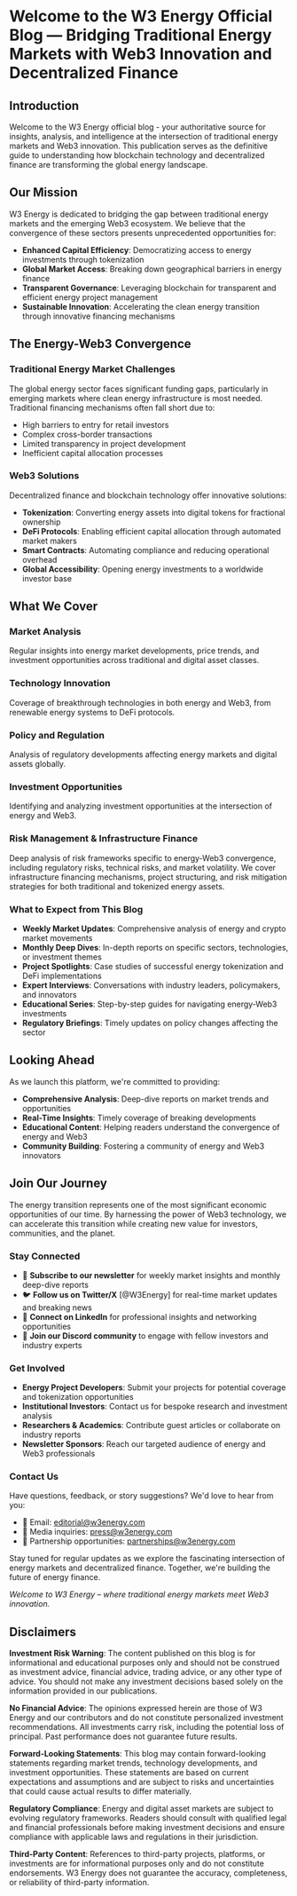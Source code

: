 # Welcome to the W3 Energy Official Blog — Bridging Traditional Energy Markets with Web3 Innovation and Decentralized Finance

## Introduction

Welcome to the W3 Energy official blog - your authoritative source for insights, analysis, and intelligence at the intersection of traditional energy markets and Web3 innovation. This publication serves as the definitive guide to understanding how blockchain technology and decentralized finance are transforming the global energy landscape.

## Our Mission

W3 Energy is dedicated to bridging the gap between traditional energy markets and the emerging Web3 ecosystem. We believe that the convergence of these sectors presents unprecedented opportunities for:

* **Enhanced Capital Efficiency**: Democratizing access to energy investments through tokenization
* **Global Market Access**: Breaking down geographical barriers in energy finance
* **Transparent Governance**: Leveraging blockchain for transparent and efficient energy project management
* **Sustainable Innovation**: Accelerating the clean energy transition through innovative financing mechanisms

## The Energy-Web3 Convergence

### Traditional Energy Market Challenges

The global energy sector faces significant funding gaps, particularly in emerging markets where clean energy infrastructure is most needed. Traditional financing mechanisms often fall short due to:

* High barriers to entry for retail investors
* Complex cross-border transactions
* Limited transparency in project development
* Inefficient capital allocation processes

### Web3 Solutions

Decentralized finance and blockchain technology offer innovative solutions:

* **Tokenization**: Converting energy assets into digital tokens for fractional ownership
* **DeFi Protocols**: Enabling efficient capital allocation through automated market makers
* **Smart Contracts**: Automating compliance and reducing operational overhead
* **Global Accessibility**: Opening energy investments to a worldwide investor base

## What We Cover

### Market Analysis
Regular insights into energy market developments, price trends, and investment opportunities across traditional and digital asset classes.

### Technology Innovation
Coverage of breakthrough technologies in both energy and Web3, from renewable energy systems to DeFi protocols.

### Policy and Regulation
Analysis of regulatory developments affecting energy markets and digital assets globally.

### Investment Opportunities
Identifying and analyzing investment opportunities at the intersection of energy and Web3.

### Risk Management & Infrastructure Finance
Deep analysis of risk frameworks specific to energy-Web3 convergence, including regulatory risks, technical risks, and market volatility. We cover infrastructure financing mechanisms, project structuring, and risk mitigation strategies for both traditional and tokenized energy assets.

### What to Expect from This Blog

* **Weekly Market Updates**: Comprehensive analysis of energy and crypto market movements
* **Monthly Deep Dives**: In-depth reports on specific sectors, technologies, or investment themes
* **Project Spotlights**: Case studies of successful energy tokenization and DeFi implementations
* **Expert Interviews**: Conversations with industry leaders, policymakers, and innovators
* **Educational Series**: Step-by-step guides for navigating energy-Web3 investments
* **Regulatory Briefings**: Timely updates on policy changes affecting the sector

## Looking Ahead

As we launch this platform, we're committed to providing:

* **Comprehensive Analysis**: Deep-dive reports on market trends and opportunities
* **Real-Time Insights**: Timely coverage of breaking developments
* **Educational Content**: Helping readers understand the convergence of energy and Web3
* **Community Building**: Fostering a community of energy and Web3 innovators

## Join Our Journey

The energy transition represents one of the most significant economic opportunities of our time. By harnessing the power of Web3 technology, we can accelerate this transition while creating new value for investors, communities, and the planet.

### Stay Connected

* 📧 **Subscribe to our newsletter** for weekly market insights and monthly deep-dive reports
* 🐦 **Follow us on Twitter/X** [@W3Energy] for real-time market updates and breaking news
* 💼 **Connect on LinkedIn** for professional insights and networking opportunities
* 📱 **Join our Discord community** to engage with fellow investors and industry experts

### Get Involved

* **Energy Project Developers**: Submit your projects for potential coverage and tokenization opportunities
* **Institutional Investors**: Contact us for bespoke research and investment analysis
* **Researchers & Academics**: Contribute guest articles or collaborate on industry reports
* **Newsletter Sponsors**: Reach our targeted audience of energy and Web3 professionals

### Contact Us

Have questions, feedback, or story suggestions? We'd love to hear from you:
* 📧 Email: editorial@w3energy.com
* 💬 Media inquiries: press@w3energy.com
* 🤝 Partnership opportunities: partnerships@w3energy.com

Stay tuned for regular updates as we explore the fascinating intersection of energy markets and decentralized finance. Together, we're building the future of energy finance.

*Welcome to W3 Energy – where traditional energy markets meet Web3 innovation.*

## Disclaimers

**Investment Risk Warning**: The content published on this blog is for informational and educational purposes only and should not be construed as investment advice, financial advice, trading advice, or any other type of advice. You should not make any investment decisions based solely on the information provided in our publications.

**No Financial Advice**: The opinions expressed herein are those of W3 Energy and our contributors and do not constitute personalized investment recommendations. All investments carry risk, including the potential loss of principal. Past performance does not guarantee future results.

**Forward-Looking Statements**: This blog may contain forward-looking statements regarding market trends, technology developments, and investment opportunities. These statements are based on current expectations and assumptions and are subject to risks and uncertainties that could cause actual results to differ materially.

**Regulatory Compliance**: Energy and digital asset markets are subject to evolving regulatory frameworks. Readers should consult with qualified legal and financial professionals before making investment decisions and ensure compliance with applicable laws and regulations in their jurisdiction.

**Third-Party Content**: References to third-party projects, platforms, or investments are for informational purposes only and do not constitute endorsements. W3 Energy does not guarantee the accuracy, completeness, or reliability of third-party information.
